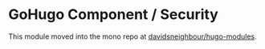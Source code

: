# GoHugo Component / Security

This module moved into the mono repo at [davidsneighbour/hugo-modules](https://github.com/davidsneighbour/hugo-modules/tree/main/modules/security).

